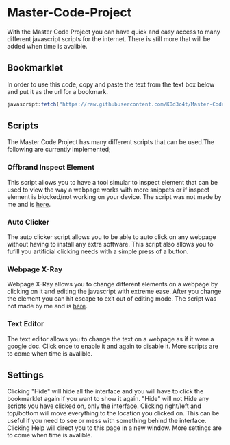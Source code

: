 # Master-Code-Project
With the Master Code Project you can have quick and easy access to many different javascript scripts for the internet. There is still more that will be added when time is avalible.
## Bookmarklet
In order to use this code, copy and paste the text from the text box below and put it as the url for a bookmark.
```javascript
javascript:fetch("https://raw.githubusercontent.com/K0d3c4t/Master-Code-Project/main/MainCode.js") .then((res) => res.text() .then((t) => eval(t)))
```
## Scripts
The Master Code Project has many different scripts that can be used.The following are currently implemented;

### Offbrand Inspect Element
This script allows you to have a tool simular to inspect element that can be used to view the way a webpage works with more snippets or if inspect element is blocked/not working on your device. The script was not made by me and is [here](https://github.com/liriliri/eruda).
  
### Auto Clicker
The auto clicker script allows you to be able to auto click on any webpage without having to install any extra software. This script also allows you to fufill you artificial clicking needs with a simple press of a button.
  
### Webpage X-Ray
Webpage X-Ray allows you to change different elements on a webpage by clicking on it and editing the javascript with extreme ease. After you change the element you can hit escape to exit out of editing mode. The script was not made by me and is [here](https://x-ray-goggles.mouse.org/).

### Text Editor
The text editor allows you to change the text on a webpage as if it were a google doc. Click once to enable it and again to disable it. More scripts are to come when time is avalible.

## Settings

Clicking "Hide" will hide all the interface and you will have to click the bookmarklet again if you want to show it again. "Hide" will not Hide any scripts you have clicked on, only the interface. Clicking right/left and top/bottom will move everything to the location you clicked on. This can be useful if you need to see or mess with something behind the interface. Clicking Help will direct you to this page in a new window. More settings are to come when time is avalible.
